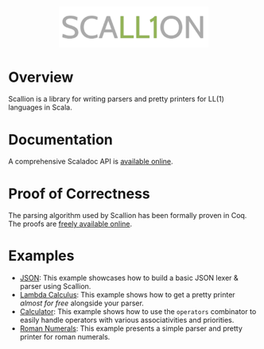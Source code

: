 <p align="center">
<img src="images/scallion.png" width="300px" alt="SCALL1ON" />
</p>

# Overview

Scallion is a library for writing parsers and pretty printers for LL(1) languages in Scala.

# Documentation

A comprehensive Scaladoc API is [available online](https://epfl-lara.github.io/scallion/).

# Proof of Correctness

The parsing algorithm used by Scallion has been formally proven in Coq.
The proofs are [freely available online](https://github.com/epfl-lara/scallion-proofs/).

# Examples

* [JSON](example/json/JSON.scala): This example showcases how to build a basic JSON lexer & parser using Scallion.
* [Lambda Calculus](example/lambda/Lambda.scala): This example shows how to get a pretty printer *almost for free* alongside your parser. 
* [Calculator](example/calculator/Calculator.scala): This example shows how to use the `operators` combinator to easily handle operators with various associativities and priorities.
* [Roman Numerals](example/roman/Roman.scala): This example presents a simple parser and pretty printer for roman numerals.
